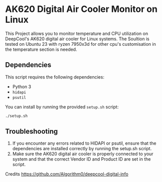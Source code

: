 # AK620 Digital Air Cooler Monitor on Linux

This Project allows you to monitor temperature and CPU utilization on DeepCool's AK620 digital air cooler for Linux systems. The Soultion is tested on Ubuntu 23 with ryzen 7950x3d for other cpu's customisation in the temperature section is needed.

## Dependencies

This script requires the following dependencies:
- Python 3
- `hidapi`
- `psutil`

You can install by running the provided `setup.sh` script:
```bash
./setup.sh
```

## Troubleshooting

1) If you encounter any errors related to HIDAPI or psutil, ensure that the dependencies are installed correctly by running the setup.sh script.
2) Make sure the AK620 digital air cooler is properly connected to your system and that the correct Vendor ID and Product ID are set in the script.

Credits
https://github.com/Algorithm0/deepcool-digital-info